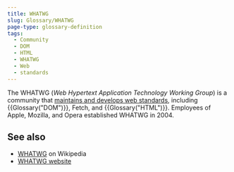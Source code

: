 ```yaml
---
title: WHATWG
slug: Glossary/WHATWG
page-type: glossary-definition
tags:
  - Community
  - DOM
  - HTML
  - WHATWG
  - Web
  - standards
---
```


The WHATWG (_Web Hypertext Application Technology Working Group_) is a community that [maintains and develops web standards](https://spec.whatwg.org/), including {{Glossary("DOM")}}, Fetch, and {{Glossary("HTML")}}. Employees of Apple, Mozilla, and Opera established WHATWG in 2004.

## See also

- [WHATWG](https://en.wikipedia.org/wiki/WHATWG) on Wikipedia
- [WHATWG website](https://whatwg.org/)
